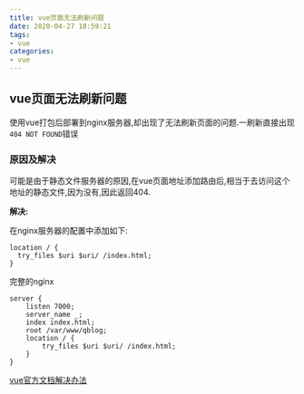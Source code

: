 ```yaml
---
title: vue页面无法刷新问题
date: 2020-04-27 18:59:21
tags:
- vue
categories:
- vue
---
```


## vue页面无法刷新问题

使用vue打包后部署到nginx服务器,却出现了无法刷新页面的问题.一刷新直接出现`404 NOT FOUND`错误

<!--more-->

### 原因及解决

可能是由于静态文件服务器的原因,在vue页面地址添加路由后,相当于去访问这个地址的静态文件,因为没有,因此返回404.

**解决:**

在nginx服务器的配置中添加如下:

```nginx
location / {
  try_files $uri $uri/ /index.html;
}
```

完整的nginx

```nginx
server {
    listen 7000;
    server_name _;
    index index.html;
    root /var/www/qblog;
    location / {
        try_files $uri $uri/ /index.html;
    }
}
```

[vue官方文档解决办法](https://router.vuejs.org/zh/guide/essentials/history-mode.html#后端配置例子)